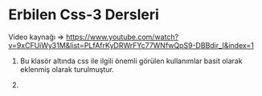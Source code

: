 # Erbilen Css-3 Dersleri

Video kaynağı => https://www.youtube.com/watch?v=9xCFUiWy31M&list=PLfAfrKyDRWrFYc77WNfwQpS9-DBBdir_I&index=1

1. Bu klasör altında css ile ilgili önemli görülen kullanımlar basit olarak eklenmiş olarak turulmuştur.

1. 
